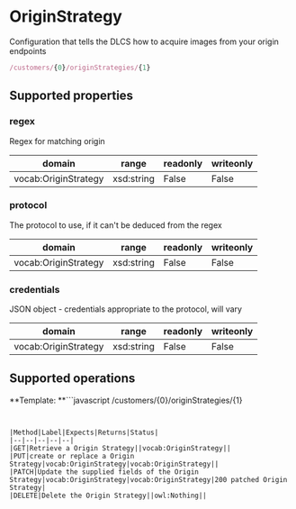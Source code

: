 
# OriginStrategy

Configuration that tells the DLCS how to acquire images from your origin endpoints

```javascript
/customers/{0}/originStrategies/{1}
```


## Supported properties


### regex

Regex for matching origin


|domain|range|readonly|writeonly|
|--|--|--|--|
|vocab:OriginStrategy|xsd:string|False|False|


### protocol

The protocol to use, if it can't be deduced from the regex


|domain|range|readonly|writeonly|
|--|--|--|--|
|vocab:OriginStrategy|xsd:string|False|False|


### credentials

JSON object - credentials appropriate to the protocol, will vary


|domain|range|readonly|writeonly|
|--|--|--|--|
|vocab:OriginStrategy|xsd:string|False|False|


## Supported operations

**Template: **```javascript
/customers/{0}/originStrategies/{1}
```


|Method|Label|Expects|Returns|Status|
|--|--|--|--|--|
|GET|Retrieve a Origin Strategy||vocab:OriginStrategy||
|PUT|create or replace a Origin Strategy|vocab:OriginStrategy|vocab:OriginStrategy||
|PATCH|Update the supplied fields of the Origin Strategy|vocab:OriginStrategy|vocab:OriginStrategy|200 patched Origin Strategy|
|DELETE|Delete the Origin Strategy||owl:Nothing||

